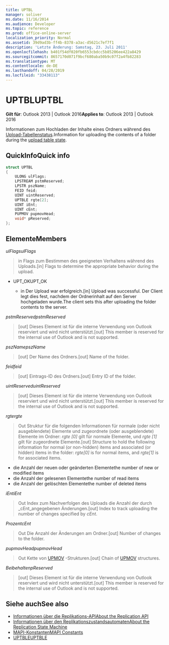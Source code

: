 ```yaml
---
title: UPTBL
manager: soliver
ms.date: 11/16/2014
ms.audience: Developer
ms.topic: reference
ms.prod: office-online-server
localization_priority: Normal
ms.assetid: 39d9ad3b-ff4b-8378-a3ac-d5621c7ef7f1
description: 'Letzte Änderung: Samstag, 23. Juli 2011'
ms.openlocfilehash: b401f54df020fb6553cbdcc5b85206ee422a8429
ms.sourcegitcommit: 8657170d071f9bcf680aba50b9c07f2a4fb82283
ms.translationtype: MT
ms.contentlocale: de-DE
ms.lasthandoff: 04/28/2019
ms.locfileid: "33438113"
---
```

# <a name="uptbl"></a><span data-ttu-id="9050d-103">UPTBL</span><span class="sxs-lookup"><span data-stu-id="9050d-103">UPTBL</span></span>

<span data-ttu-id="9050d-104">**Gilt für**: Outlook 2013 | Outlook 2016</span><span class="sxs-lookup"><span data-stu-id="9050d-104">**Applies to**: Outlook 2013 | Outlook 2016</span></span> 
  
<span data-ttu-id="9050d-105">Informationen zum Hochladen der Inhalte eines Ordners während des [Upload-Tabellenstatus](upload-table-state.md).</span><span class="sxs-lookup"><span data-stu-id="9050d-105">Information for uploading the contents of a folder during the [upload table state](upload-table-state.md).</span></span>
  
## <a name="quick-info"></a><span data-ttu-id="9050d-106">QuickInfo</span><span class="sxs-lookup"><span data-stu-id="9050d-106">Quick info</span></span>

```cpp
struct UPTBL 
{ 
    ULONG ulFlags; 
    LPSTREAM pstmReserved; 
    LPSTR pszName; 
    FEID feid; 
    UINT uintReserved; 
    UPTBLE rgte[2]; 
    UINT iEnt; 
    UINT cEnt; 
    PUPMOV pupmovHead; 
    void* pReserved; 
};
```

## <a name="members"></a><span data-ttu-id="9050d-107">Elemente</span><span class="sxs-lookup"><span data-stu-id="9050d-107">Members</span></span>

<span data-ttu-id="9050d-108">_ulFlags_</span><span class="sxs-lookup"><span data-stu-id="9050d-108">_ulFlags_</span></span>
  
> <span data-ttu-id="9050d-109">in Flags zum Bestimmen des geeigneten Verhaltens während des Uploads.</span><span class="sxs-lookup"><span data-stu-id="9050d-109">[in] Flags to determine the appropriate behavior during the upload.</span></span>
    
  - <span data-ttu-id="9050d-110">UPT_OK</span><span class="sxs-lookup"><span data-stu-id="9050d-110">UPT_OK</span></span>
    
    - <span data-ttu-id="9050d-111">in Der Upload war erfolgreich.</span><span class="sxs-lookup"><span data-stu-id="9050d-111">[in] Upload was successful.</span></span> <span data-ttu-id="9050d-112">Der Client legt dies fest, nachdem der Ordnerinhalt auf den Server hochgeladen wurde.</span><span class="sxs-lookup"><span data-stu-id="9050d-112">The client sets this after uploading the folder contents to the server.</span></span>
    
<span data-ttu-id="9050d-113">_pstmReserved_</span><span class="sxs-lookup"><span data-stu-id="9050d-113">_pstmReserved_</span></span>
  
> <span data-ttu-id="9050d-114">[out] Dieses Element ist für die interne Verwendung von Outlook reserviert und wird nicht unterstützt.</span><span class="sxs-lookup"><span data-stu-id="9050d-114">[out] This member is reserved for the internal use of Outlook and is not supported.</span></span> 
    
<span data-ttu-id="9050d-115">_pszName_</span><span class="sxs-lookup"><span data-stu-id="9050d-115">_pszName_</span></span>
  
> <span data-ttu-id="9050d-116">[out] Der Name des Ordners.</span><span class="sxs-lookup"><span data-stu-id="9050d-116">[out] Name of the folder.</span></span>
    
<span data-ttu-id="9050d-117">_feid_</span><span class="sxs-lookup"><span data-stu-id="9050d-117">_feid_</span></span>
  
> <span data-ttu-id="9050d-118">[out] Eintrags-ID des Ordners.</span><span class="sxs-lookup"><span data-stu-id="9050d-118">[out] Entry ID of the folder.</span></span>
    
<span data-ttu-id="9050d-119">_uintReserved_</span><span class="sxs-lookup"><span data-stu-id="9050d-119">_uintReserved_</span></span>
  
> <span data-ttu-id="9050d-120">[out] Dieses Element ist für die interne Verwendung von Outlook reserviert und wird nicht unterstützt.</span><span class="sxs-lookup"><span data-stu-id="9050d-120">[out] This member is reserved for the internal use of Outlook and is not supported.</span></span> 
    
<span data-ttu-id="9050d-121">_rgte_</span><span class="sxs-lookup"><span data-stu-id="9050d-121">_rgte_</span></span>
  
> <span data-ttu-id="9050d-122">Out Struktur für die folgenden Informationen für normale (oder nicht ausgeblendete) Elemente und zugeordnete (oder ausgeblendete) Elemente im Ordner: _rgte [0]_ gilt für normale Elemente, und _rgte [1]_ gilt für zugeordnete Elemente.</span><span class="sxs-lookup"><span data-stu-id="9050d-122">[out] Structure to hold the following information for normal (or non-hidden) items and associated (or hidden) items in the folder:  _rgte[0]_ is for normal items, and  _rgte[1]_ is for associated items.</span></span> 
    
   - <span data-ttu-id="9050d-123">die Anzahl der neuen oder geänderten Elemente</span><span class="sxs-lookup"><span data-stu-id="9050d-123">the number of new or modified items</span></span>
   - <span data-ttu-id="9050d-124">die Anzahl der gelesenen Elemente</span><span class="sxs-lookup"><span data-stu-id="9050d-124">the number of read items</span></span> 
   - <span data-ttu-id="9050d-125">die Anzahl der gelöschten Elemente</span><span class="sxs-lookup"><span data-stu-id="9050d-125">the number of deleted items</span></span>
    
 <span data-ttu-id="9050d-126">_iEnt_</span><span class="sxs-lookup"><span data-stu-id="9050d-126">_iEnt_</span></span>
  
> <span data-ttu-id="9050d-127">Out Index zum Nachverfolgen des Uploads die Anzahl der durch _cEnt_angegebenen Änderungen.</span><span class="sxs-lookup"><span data-stu-id="9050d-127">[out] Index to track uploading the number of changes specified by  _cEnt_.</span></span>
    
<span data-ttu-id="9050d-128">_Prozent_</span><span class="sxs-lookup"><span data-stu-id="9050d-128">_cEnt_</span></span>
  
> <span data-ttu-id="9050d-129">Out Die Anzahl der Änderungen am Ordner.</span><span class="sxs-lookup"><span data-stu-id="9050d-129">[out] Number of changes to the folder.</span></span>
    
<span data-ttu-id="9050d-130">_pupmovHead_</span><span class="sxs-lookup"><span data-stu-id="9050d-130">_pupmovHead_</span></span>
  
> <span data-ttu-id="9050d-131">Out Kette von [UPMOV](upmov.md) -Strukturen.</span><span class="sxs-lookup"><span data-stu-id="9050d-131">[out] Chain of [UPMOV](upmov.md) structures.</span></span> 
    
<span data-ttu-id="9050d-132">_Beibehalten_</span><span class="sxs-lookup"><span data-stu-id="9050d-132">_pReserved_</span></span>
  
> <span data-ttu-id="9050d-133">[out] Dieses Element ist für die interne Verwendung von Outlook reserviert und wird nicht unterstützt.</span><span class="sxs-lookup"><span data-stu-id="9050d-133">[out] This member is reserved for the internal use of Outlook and is not supported.</span></span>
    
## <a name="see-also"></a><span data-ttu-id="9050d-134">Siehe auch</span><span class="sxs-lookup"><span data-stu-id="9050d-134">See also</span></span>

- [<span data-ttu-id="9050d-135">Informationen über die Replikations-API</span><span class="sxs-lookup"><span data-stu-id="9050d-135">About the Replication API</span></span>](about-the-replication-api.md)
- [<span data-ttu-id="9050d-136">Informationen über den Replikationszustandsautomaten</span><span class="sxs-lookup"><span data-stu-id="9050d-136">About the Replication State Machine</span></span>](about-the-replication-state-machine.md)
- [<span data-ttu-id="9050d-137">MAPI-Konstanten</span><span class="sxs-lookup"><span data-stu-id="9050d-137">MAPI Constants</span></span>](mapi-constants.md)
- [<span data-ttu-id="9050d-138">UPTBLE</span><span class="sxs-lookup"><span data-stu-id="9050d-138">UPTBLE</span></span>](uptble.md)

